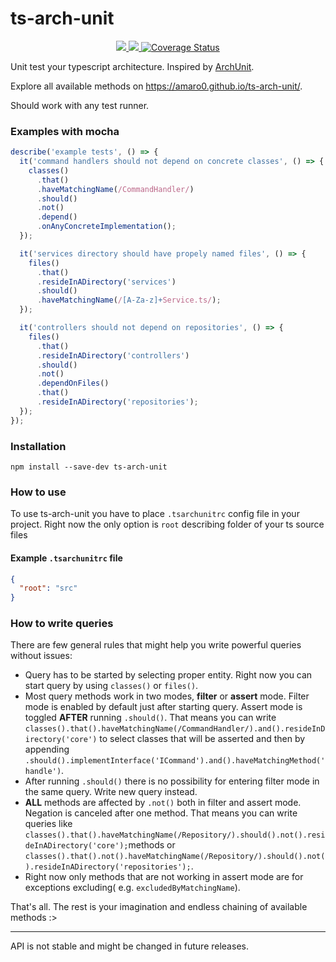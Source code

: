 # ts-arch-unit

<p align="center">
    <a href="https://img.shields.io/github/workflow/status/amaro0/ts-arch-unit/CI/master" alt="Build">
        <img src="https://img.shields.io/github/workflow/status/amaro0/ts-arch-unit/CI/master" />
    </a>
    <a href="https://github.com/amaro0/ts-arch-unit/blob/master/LICENSE" alt="License">
        <img src="https://img.shields.io/github/license/amaro0/ts-arch-unit" />
    </a>
    <a href='https://coveralls.io/github/amaro0/ts-arch-unit?branch=master'>
      <img src='https://coveralls.io/repos/github/amaro0/ts-arch-unit/badge.svg?branch=master' alt='Coverage Status' />
    </a>
</p>

Unit test your typescript architecture. Inspired by [ArchUnit](https://www.archunit.org/).

Explore all available methods on https://amaro0.github.io/ts-arch-unit/.

Should work with any test runner.

### Examples with mocha

```typescript
describe('example tests', () => {
  it('command handlers should not depend on concrete classes', () => {
    classes()
      .that()
      .haveMatchingName(/CommandHandler/)
      .should()
      .not()
      .depend()
      .onAnyConcreteImplementation();
  });

  it('services directory should have propely named files', () => {
    files()
      .that()
      .resideInADirectory('services')
      .should()
      .haveMatchingName(/[A-Za-z]+Service.ts/);
  });

  it('controllers should not depend on repositories', () => {
    files()
      .that()
      .resideInADirectory('controllers')
      .should()
      .not()
      .dependOnFiles()
      .that()
      .resideInADirectory('repositories');
  });
});
```

### Installation

`npm install --save-dev ts-arch-unit`

### How to use

To use ts-arch-unit you have to place `.tsarchunitrc` config file in your project. Right now the
only option is `root` describing folder of your ts source files

#### Example `.tsarchunitrc` file

```json
{
  "root": "src"
}
```

### How to write queries

There are few general rules that might help you write powerful queries without issues:

- Query has to be started by selecting proper entity. Right now you can start query by using
  `classes()` or `files()`.
- Most query methods work in two modes, **filter** or **assert** mode. Filter mode is enabled by
  default just after starting query. Assert mode is toggled **AFTER** running `.should()`. That
  means you can write
  `classes().that().haveMatchingName(/CommandHandler/).and().resideInDirectory('core')` to select
  classes that will be asserted and then by appending
  `.should().implementInterface('ICommand').and().haveMatchingMethod('handle')`.
- After running `.should()` there is no possibility for entering filter mode in the same query.
  Write new query instead.
- **ALL** methods are affected by `.not()` both in filter and assert mode. Negation is canceled
  after one method. That means you can write queries like
  `classes().that().haveMatchingName(/Repository/).should().not().resideInADirectory('core');`methods
  or
  `classes().that().not().haveMatchingName(/Repository/).should().not().resideInADirectory('repositories');`.
- Right now only methods that are not working in assert mode are for exceptions excluding( e.g.
  `excludedByMatchingName`).

That's all. The rest is your imagination and endless chaining of available methods :>

---

API is not stable and might be changed in future releases.
